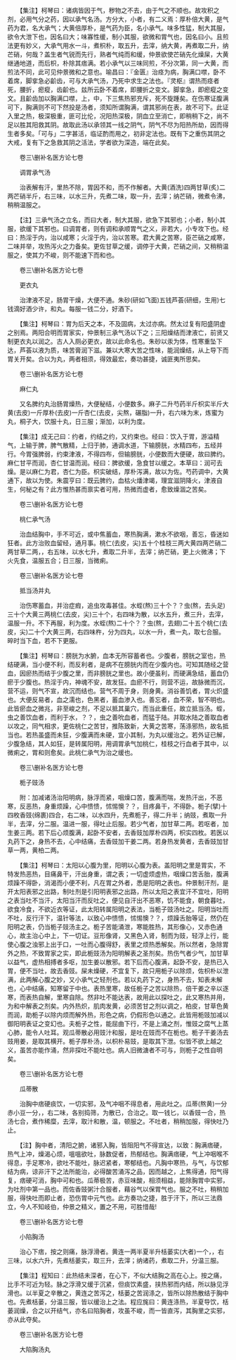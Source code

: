 <!-- { "loadSidebar": true } -->
　　【集注】柯琴曰：诸病皆因于气，秽物之不去，由于气之不顺也。故攻积之剂，必用气分之药，因以承气名汤。方分大，小者，有二义焉：厚朴倍大黄，是气药为君，名大承气；大黄倍厚朴，是气药为臣，名小承气。味多性猛，制大其服，欲令大泄下也，因名曰大；味寡性缓，制小其服，欲微和胃气也，因名曰小。且煎法更有妙义，大承气用水一斗，煮枳朴，取五升，去滓，纳大黄，再煮取二升，纳芒硝，何哉？盖生者气锐而先行，熟者气纯而和缓，仲景欲使芒硝先化燥屎，大黄继通地道，而后枳，朴除其痞满。若小承气以三味同煎，不分次第，同一大黄，而煎法不同，此可见仲景微和之意也。喻昌曰：『金匮』治痉为病，胸满口噤，卧不着席，脚挛急必齘齿，可与大承气汤，乃死中求生之法也。『灵枢』谓热而痉者死，腰折，瘛瘲，齿齘也。兹所云卧不着席，即腰折之变文。脚挛急，即瘛瘲之变文。且齘齿加以胸满口噤，上，中，下三焦热邪充斥，死不旋踵矣。在伤寒证腹满可下，胸满则不可下然投是汤者，须知所谓胸满，谓其邪尚在表，故不可下。此证入里之热，极深极重，匪可比伦，况阳热深极，阴血立至消亡，即稍稍下之，尚不足以胜其阳救其阴。故取此汤以承领其一线之阴气，阴气不尽为阳热所劫，因而得生者多矣。「可与」二字甚活，临证酌而用之，初非定法也。既有下之重伤其阴之大戒，复有下之急救其阴之活法，学者欲为深造，端在此矣。

　　卷三\删补名医方论七卷

　　调胃承气汤

　　治表解有汗，里热不除，胃因不和，而不作解者。大黄(酒洗)四两甘草(炙)二两芒硝半斤，右三味，以水三升，先煮二味，取一升，去滓；纳芒硝，微煮令沸，稍稍温服之。

　　【注】三承气汤之立名，而曰大者，制大其服，欲急下其邪也；小者，制小其服，欲缓下其邪也。曰调胃者，则有调和承顺胃气之义，非若大，小专攻下也。经曰：热淫于内，治以咸寒；火淫于内，治以苦寒。君大黄之苦寒，臣芒硝之咸寒，二味并举，攻热泻火之力备矣。更佐甘草之缓，调停于大黄，芒硝之间，又稍稍温服之，使其力不峻，则不能速下而和也。

　　卷三\删补名医方论七卷

　　更衣丸

　　治津液不足，肠胃干燥，大便不通。朱砂(研如飞面)五钱芦荟(研细，生用)七钱滴好酒少许，和丸。每服一钱二分，好酒下。

　　【集注】柯琴曰：胃为后天之本，不及固病，太过亦病。然太过复有阳盛阴虚之别焉。两阳合明而胃家实，仲景制三承气汤以下之；三阳燥结而津液亡，前贤又制更衣丸以润之。古人入厕必更衣，故以此命名也。朱砂以汞为体，性寒重坠下达，芦荟以液为质，味苦膏润下滋。兼以大寒大苦之性味，能润燥结，从上导下而胃关开矣。合以为丸，两者相须，得效最宏，奏功甚捷，诚匪夷所思矣。

　　卷三\删补名医方论七卷

　　麻仁丸

　　又名脾约丸治肠胃燥热，大便秘结，小便数多。麻子二升芍药半斤枳实半斤大黄(去皮)一斤厚朴(去皮)一斤杏仁(去皮，尖熬，碾脂)一升，右六味为末，炼蜜为丸，桐子大，饮服十丸，日三服；渐加，以利为度。

　　【集注】成无己曰：约者，约结之约，又约束也。经曰：饮入于胃，游溢精气，上输于脾，脾气散精，上归于肺，通调水道，下输膀胱，水精四布，五经并行。今胃强脾弱，约束津液，不得四布，但输膀胱，小便数而大便硬，故曰脾约。麻仁甘平而润，杏仁甘温而润。经曰：脾欲缓，急食甘以缓之。本草曰：润可去燥。是以麻仁为君，杏仁为臣。枳实破结，厚朴泻满，故以为佐。芍药调中，大黄通下，故以为使。朱震亨曰：既云脾约，血枯火燔津竭，理宜滋阴降火，津液自生，何秘之有？此方惟热甚而禀实者可用，热微而虚者，愈致燥涸之苦矣。

　　卷三\删补名医方论七卷

　　桃仁承气汤

　　治血结胸中，手不可近，或中焦蓄血，寒热胸满，漱水不欲咽，善忘，昏迷如狂者。此方治败血留经，通月事。桃仁(去皮，尖)五十个桂枝三两大黄四两芒硝二两甘草二两，，右五味，以水七升，煮取二升半，去滓；纳芒硝，更上火微沸；下火先食，温服五合；日三服，当微痢。

　　卷三\删补名医方论七卷

　　抵当汤并丸

　　治伤寒蓄血，并治症瘕，追虫攻毒甚佳。水蛭(熬)三十个？？虫(熬，去头足)三十个大黄三两桃仁(去皮，尖)三十个，右四味为散，以水五升，煮三升，去滓，温服一升。不下再服，利为度。水蛭(熬)二十个？？虫(熬，去翅)二十五个桃仁(去皮，尖)二十个大黄三两，右四味杵，分为四丸，以水一升，煮一丸，取七合服。晬时当下血，若不下更服。

　　【集注】柯琴曰：膀胱为水腑，血本无所容蓄者也。少腹者，膀胱之室也，热结硬满，当小便不利，而反利者，是病不在膀胱内而在少腹内也。可知其随经之营血，因瘀热而结于少腹之里，而非膀胱之里也。故小便虽利，而硬满急结，蓄血仍瘀于少腹也。热淫于内，神魂不安，故发狂。血瘀不行，则营不运，故脉微而沉，营不运，则气不宣，故沉而结也。营气不周于身，则身黄。消谷善饥者，胃火炽盛也。大便反易者，血之濡也，色黑者，蓄血渗入也。善忘者，血不荣，智不明也。此皆瘀血之微兆，非至峻之剂，不足以抵其巢穴，而当此重任，故立抵当汤。蛭，虫之善饮血者，而利于水，？？，虫之善吮血者，而猛于陆。并取水陆之善取血者以攻之，同气相求，更佐桃仁之苦甘，推陈致新，大黄之苦寒，荡涤邪热，故名抵当也。若热虽盛而未狂，少腹满而未硬，宜小其制，为丸以缓治之。若外证已解，少腹急结，其人如狂，是转属阳明，用调胃承气加桃仁，桂枝之行血者于其中，以微痢之，胃和则愈矣。此桃仁承气为治之缓也。

　　卷三\删补名医方论七卷

　　栀子豉汤

　　附：加减诸汤治阳明病，脉浮而紧，咽燥口苦，腹满而喘，发热汗出，不恶寒，反恶热，身重烦躁，心中愦愦，怵惕懊？？，目疼鼻干，不得卧。栀子(擘)十四枚香豉(绵裹)四合，右二味，以水四升，先煮栀子，得二升半；纳豉，煮取一升半，去滓，分二服。温进一服，得吐止后服。若少气者，加甘草二两。若呕者，加生姜三两。若下后心烦腹满，起卧不安者，去香豉加厚朴四两，枳实四枚。若医以丸药下之，身热不去，心中结痛，去香豉加干姜二两。若身热发黄者，去香豉加甘草一两，黄柏二两。

　　【集注】柯琴曰：太阳以心腹为里，阳明以心腹为表。盖阳明之里是胃实，不特发热恶热，目痛鼻干，汗出身重，谓之表；一切虚烦虚热，咽燥口苦舌胎，腹满烦躁不得卧，消渴而小便不利，凡在胃之外者，悉是阳明之表也。仲景制汗剂，是开太阳表邪之出路，制吐剂是引阳明表邪之出路，所以太阳之表宜汗不宜吐，阳明之表当吐不当汗，太阳当汗而反吐之，便见自汗出不恶寒，饥不能食，朝食暮吐，欲食冷食，不欲近衣等证，此太阳转属阳明之表法，当栀子豉汤吐之。阳明当吐而不吐，反行汗下，温针等法，以致心中愦愦，怵惕懊？？，烦躁舌胎等证，然仍在阳明之表，仍当栀子豉汤主之。栀子苦能涌泄，寒能胜热，其形像心，又赤色通心，故主治心中上，下一切证。豆形像肾，又黑色入肾，制而为豉，轻浮上行，能使心腹之浊邪上出于口，一吐而心腹得舒，表里之烦热悉解矣。所以然者，急除胃外之热，不致胃家之实，即此栀豉汤为阳明解表之圣剂矣。热伤气者少气，加甘草以益气，虚热相搏者多呕，加生姜以散邪。若下后而心腹满，起卧不安，是热已入胃，便不当吐，故去香豉。屎未燥硬，不宜复下，故只用栀子以除烦，佐枳朴以泄满，此两解心腹之妙，又小承气之轻剂也。若以丸药下之，身热不去，知表未解也，心中结痛，知寒留于中也。表热里寒，故任栀子之苦以除热，倍干姜之辛以逐寒，而表热自解，里寒自除。然非吐不能达表，故用此以探吐之，此又寒热并用，为和中解表之剂矣。内外热炽，肌肉发黄，必须苦甘之剂以调之，柏皮，甘草色黄而润，助栀子以除内烦而解外热，形色之病，仍假形色以通之。此皆用栀豉加减以御阳明表证之变幻也。夫栀子之性，能屈曲下行，不是上涌之剂，惟豉之腐气上蒸心肺，能令人吐耳。观瓜蒂散必用豉汁和服，是吐在豉而不在栀也。栀子干姜汤去豉用姜，是取其横开。栀子厚朴汤，以枳朴易豉，是取其下泄。似皆不欲上越之义，虽苦亦能作涌，然非探吐不能吐也。病人旧微溏者不可与，则栀子之性自明矣。

　　卷三\删补名医方论七卷

　　瓜蒂散

　　治胸中痞硬痰饮，一切实邪，及气冲咽不得息者，用此吐之。瓜蒂(熬黄)一分赤小豆一分，，右二味，各别捣筛，为散已，合治之。取一钱匕，以香豉一合，热汤七合，煮作稀糜，去滓，取汁和散，温，顿服之。不吐者，稍稍加服，得快吐乃止。

　　【注】胸中者，清阳之腑，诸邪入胸，皆阻阳气不得宣达，以致：胸满痞硬，热气上冲，燥渴心烦，嗢嗢欲吐，脉数促者，热郁结也。胸满痞硬，气上冲咽喉不得息，手足寒冷，欲吐不能吐，脉迟紧者，寒郁结也。凡胸中寒热，与气，与饮郁结为病，谅非汗下之法所能治，必得酸苦涌泻之品，因而越之，上焦得通，阳气得复，痞硬可消，胸中可和也。瓜蒂极苦，赤豆味酸，相须相益，能除胸胃中实邪，为吐剂中第一品也。而佐香豉粥汁合服者，藉谷气以保胃气也。服之不吐，稍稍加服，得快吐而即止者，恐伤胃中元气也。此方奏功之捷，胜于汗下，所以三法鼎立，今人不知岐伯，仲景之精义，置之不用，可胜惜哉!

　　卷三\删补名医方论七卷

　　小陷胸汤

　　治心下痞，按之则痛，脉浮滑者。黄连一两半夏半升栝蒌实(大者)一个，，右三味，以水六升，先煮栝蒌实，取三升，去滓；纳诸药，煮取二升，分温三服。

　　【集注】程知曰：此热结未深者，在心下，不似大结胸之高在心上。按之痛，比手不可近为轻。脉之浮滑又缓于沉紧，但痰饮素盛，挟热邪而内结，所以脉见浮滑也。以半夏之辛散之，黄连之苦泻之，栝蒌之苦润涤之，皆所以除热散结于胸中也。先煮栝蒌，分温三服，皆以缓治上之法。程应旄曰：黄连涤热，半夏导饮，栝蒌润燥，合之以开结气，亦名曰陷胸者，攻虽不峻，而一皆直泻，其胸里之实邪，亦从此夺矣。

　　卷三\删补名医方论七卷

　　大陷胸汤丸

